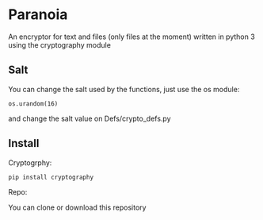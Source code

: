# Paranoia

An encryptor for text and files (only files at the moment) written in python 3 using the cryptography module

## Salt
You can change the salt used by the functions, just use the os module:
```
os.urandom(16)
```
and change the salt value on Defs/crypto_defs.py

## Install

Cryptogrphy:

```
pip install cryptography
```

Repo:

You can clone or download this repository
